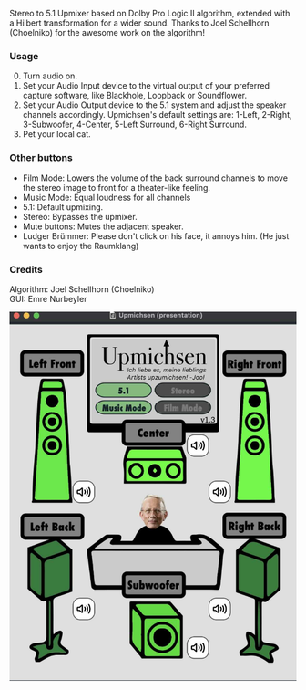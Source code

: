 Stereo to 5.1 Upmixer based on Dolby Pro Logic II algorithm, extended with a Hilbert transformation for a wider sound. Thanks to Joel Schellhorn (Choelniko) for the awesome work on the algorithm!

### Usage
0. Turn audio on.
1. Set your Audio Input device to the virtual output of your preferred capture software, like Blackhole, Loopback or Soundflower.
2. Set your Audio Output device to the 5.1 system and adjust the speaker channels accordingly. Upmichsen's default settings are: 1-Left, 2-Right, 3-Subwoofer, 4-Center, 5-Left Surround, 6-Right Surround.
3. Pet your local cat.

### Other buttons
* Film Mode: Lowers the volume of the back surround channels to move the stereo image to front for a theater-like feeling.
* Music Mode: Equal loudness for all channels
* 5.1: Default upmixing.
* Stereo: Bypasses the upmixer.
* Mute buttons: Mutes the adjacent speaker.
* Ludger Brümmer: Please don't click on his face, it annoys him. (He just wants to enjoy the Raumklang)

### Credits
Algorithm: Joel Schellhorn (Choelniko)\
GUI: Emre Nurbeyler

![](upmichsen.jpg)